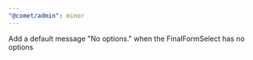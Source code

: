 ```yaml
---
"@comet/admin": minor
---
```


Add a default message "No options." when the FinalFormSelect has no options
